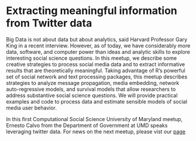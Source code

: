 # Extracting meaningful information from Twitter data

Big Data is not about data but about analytics, said Harvard Professor Gary King in a recent interview. However, as of today, we have considerably more data, software, and computer power than ideas and analytic skills to explore interesting social science questions. In this meetup, we describe some creative strategies to process social media data and to extract informative results that are theoretically meaningful. Taking advantage of R’s powerful set of social network and text processing packages, this meetup describes strategies to analyze message propagation, media embedding, network auto-regressive models, and survival models that allow researchers to address substantive social science questions. We will provide practical examples and code to process data and estimate sensible models of social media user behavior.

In this first Computational Social Science University of Maryland meetup, Ernesto Calvo from the Department of Government at UMD speaks leveraging twitter data. For news on the next meetup, please vist our [page](https://www.meetup.com/Computational-Social-Science-University-of-Maryland-CS2UM/events/)


